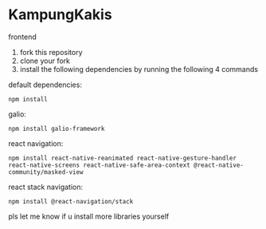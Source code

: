 # KampungKakis
frontend


1. fork this repository
2. clone your fork
3. install the following dependencies by running the following 4 commands

default dependencies:

`npm install`

galio: 

`npm install galio-framework` 

react navigation:

`npm install react-native-reanimated react-native-gesture-handler react-native-screens react-native-safe-area-context @react-native-community/masked-view`

react stack navigation: 

`npm install @react-navigation/stack`



pls let me know if u install more libraries yourself

